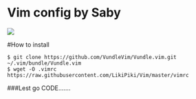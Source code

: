 # Vim config by Saby
<img src="http://i.imgur.com/1vbjRdh.png"/>

#How to install
```
$ git clone https://github.com/VundleVim/Vundle.vim.git ~/.vim/bundle/Vundle.vim
$ wget -O .vimrc https://raw.githubusercontent.com/LikiPiki/Vim/master/vimrc
```
###Lest go CODE.......

